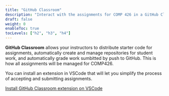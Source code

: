```yaml
---
title: "GitHub Classroom"
description: "Interact with the assignments for COMP 426 in a GitHub Classroom instance."
draft: false
weight: 0
enableToc: true
tocLevels: ["h2", "h3", "h4"]
---
```


**GitHub Classroom** allows your instructors to distribute starter code for assignments, automatically create and manage repositories for student work, and automatically grade work sumbitted by push to GitHub.
This is how all assignments will be managed for COMP426.

You can install an extension in VSCode that will let you simplify the process of accepting and submitting assignments.

[Install GitHub Classroom extension on VSCode](https://marketplace.visualstudio.com/items?itemName=GitHub.classroom)
